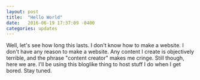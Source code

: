 ```yaml
---
layout: post
title:  "Hello World"
date:   2016-06-19 17:37:09 -0400
categories: updates
---
```


Well, let's see how long this lasts.  I don't know how to make a website.  I don't have any reason to make a website.  Any content I create is objectively terrible, and the phrase "content creator" makes me cringe.  Still though, here we are.  I'll be using this bloglike thing to host stuff I do when I get bored.  Stay tuned.